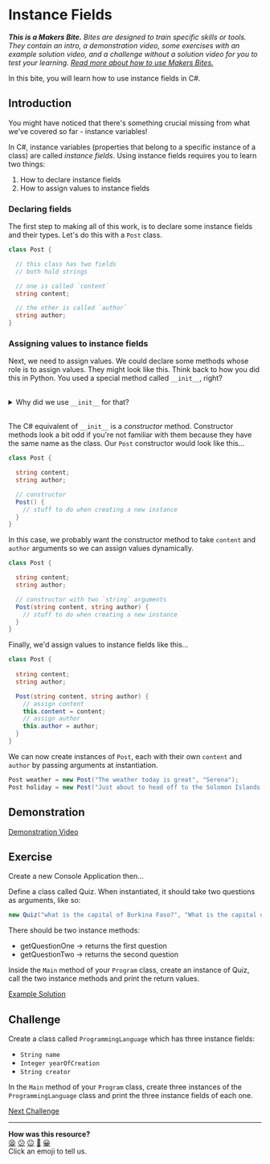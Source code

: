 # Instance Fields

_**This is a Makers Bite.** Bites are designed to train specific skills or
tools. They contain an intro, a demonstration video, some exercises with an
example solution video, and a challenge without a solution video for you to test
your learning. [Read more about how to use Makers
Bites.](https://github.com/makersacademy/course/blob/main/labels/bites.md)_

In this bite, you will learn how to use instance fields in C#.

## Introduction

You might have noticed that there's something crucial missing from what we've 
covered so far - instance variables!

In C#, instance variables (properties that belong to a specific instance of 
a class) are called _instance fields_. Using instance fields requires you to 
learn two things:

1. How to declare instance fields
2. How to assign values to instance fields

### Declaring fields

The first step to making all of this work, is to declare some instance fields and their types. Let's do this with a `Post` class.

```cs
class Post {

  // this class has two fields
  // both hold strings

  // one is called `content`
  string content;

  // the other is called `author`
  string author;
}
```

### Assigning values to instance fields

Next, we need to assign values. We could declare some methods whose role is to assign values. They might look like this. Think back to how you did this in Python. You used a special method called `__init__`, right?

<br>
<details>
  <summary>Why did we use <code>__init__</code> for that?
  </summary>
  <br>
  <p>
    The special thing about <code>__init__</code> is that it's called automatically when you create a new instance of your class. This means your Python instance variables are assigned without any further method calls.
  </p>
</details>
<br>

The C# equivalent of `__init__` is a _constructor_ method. Constructor methods look a bit odd if you're not familiar with them because they have the same name as the class. Our `Post` constructor would look like this...

```cs
class Post {

  string content;
  string author;

  // constructor
  Post() {
    // stuff to do when creating a new instance
  }
}
```

In this case, we probably want the constructor method to take `content` and `author` arguments so we can assign values dynamically.

```cs
class Post {

  string content;
  string author;

  // constructor with two `string` arguments
  Post(string content, string author) {
    // stuff to do when creating a new instance
  }
}
```

Finally, we'd assign values to instance fields like this...

```cs
class Post {
  
  string content;
  string author;

  Post(string content, string author) {
    // assign content
    this.content = content;
    // assign author
    this.author = author;
  }
}
```

We can now create instances of `Post`, each with their own `content` and `author` by passing arguments at instantiation.

```cs
Post weather = new Post("The weather today is great", "Serena");
Post holiday = new Post("Just about to head off to the Solomon Islands!", "Kevwe");
```

## Demonstration

[Demonstration Video]()

## Exercise

Create a new Console Application then...

Define a class called Quiz. When instantiated, it should take two questions as 
arguments, like so:

```cs
new Quiz("what is the capital of Burkina Faso?", "What is the capital of Bhutan?");
```

There should be two instance methods:

* getQuestionOne -> returns the first question
* getQuestionTwo -> returns the second question

Inside the `Main` method of your `Program` class, create an instance of Quiz, call the two instance 
methods and print the return values.

[Example Solution]()

## Challenge

Create a class called `ProgrammingLanguage` which has three instance fields:

* `String name`
* `Integer yearOfCreation`
* `String creator`

In the `Main` method of your `Program` class, create three instances of the `ProgrammingLanguage` class 
and print the three instance fields of each one.

[Next Challenge](06_multi_class_applications_bite.md)

<!-- BEGIN GENERATED SECTION DO NOT EDIT -->

---

**How was this resource?**  
[😫](https://airtable.com/shrUJ3t7KLMqVRFKR?prefill_Repository=makersacademy%2Fcsharp-fundamentals&prefill_File=bites%2F05_instance_fields_bite.md&prefill_Sentiment=😫) [😕](https://airtable.com/shrUJ3t7KLMqVRFKR?prefill_Repository=makersacademy%2Fcsharp-fundamentals&prefill_File=bites%2F05_instance_fields_bite.md&prefill_Sentiment=😕) [😐](https://airtable.com/shrUJ3t7KLMqVRFKR?prefill_Repository=makersacademy%2Fcsharp-fundamentals&prefill_File=bites%2F05_instance_fields_bite.md&prefill_Sentiment=😐) [🙂](https://airtable.com/shrUJ3t7KLMqVRFKR?prefill_Repository=makersacademy%2Fcsharp-fundamentals&prefill_File=bites%2F05_instance_fields_bite.md&prefill_Sentiment=🙂) [😀](https://airtable.com/shrUJ3t7KLMqVRFKR?prefill_Repository=makersacademy%2Fcsharp-fundamentals&prefill_File=bites%2F05_instance_fields_bite.md&prefill_Sentiment=😀)  
Click an emoji to tell us.

<!-- END GENERATED SECTION DO NOT EDIT -->
